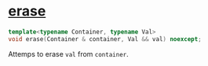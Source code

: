 # [erase](erase.hpp)

```cpp
template<typename Container, typename Val>
void erase(Container & container, Val && val) noexcept;
```

Attemps to erase `val` from `container`.